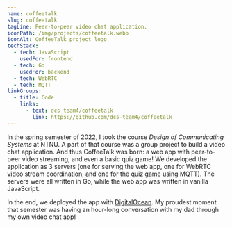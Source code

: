 ```yaml
---
name: coffeetalk
slug: coffeetalk
tagLine: Peer-to-peer video chat application.
iconPath: /img/projects/coffeetalk.webp
iconAlt: CoffeeTalk project logo
techStack:
  - tech: JavaScript
    usedFor: frontend
  - tech: Go
    usedFor: backend
  - tech: WebRTC
  - tech: MQTT
linkGroups:
  - title: Code
    links:
      - text: dcs-team4/coffeetalk
        link: https://github.com/dcs-team4/coffeetalk
---
```


In the spring semester of 2022, I took the course _Design of Communicating Systems_ at NTNU. A part
of that course was a group project to build a video chat application. And thus CoffeeTalk was born:
a web app with peer-to-peer video streaming, and even a basic quiz game! We developed the
application as 3 servers (one for serving the web app, one for WebRTC video stream coordination, and
one for the quiz game using MQTT). The servers were all written in Go, while the web app was written
in vanilla JavaScript.

In the end, we deployed the app with [DigitalOcean](https://www.digitalocean.com/). My proudest
moment that semester was having an hour-long conversation with my dad through my own video chat app!
